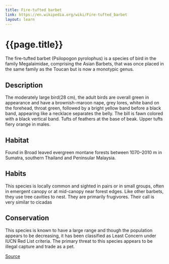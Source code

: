 ```yaml
---
title: Fire-tufted barbet
link: https://en.wikipedia.org/wiki/Fire-tufted_barbet
layout: learn
---
```

# {{page.title}}

The fire-tufted barbet (Psilopogon pyrolophus) is a species of bird in the family Megalaimidae, comprising the Asian Barbets, that was once placed in the same family as the Toucan but is now a monotypic genus.

## Description

The moderately large bird(28 cm), the adult birds are overall green in appearance and have a brownish-maroon nape, grey lores, white band on the forehead, throat green, followed by a bright yellow band before a black band, appearing like a necklace separates the belly. The bill is fawn colored with a black vertical band. Tufts of feathers at the base of beak. Upper tufts fiery orange in males.

## Habitat

Found in Broad leaved evergreen montane forests between 1070–2010 m in Sumatra, southern Thailand and Peninsular Malaysia.

## Habits

This species is locally common and sighted in pairs or in small groups, often in emergent canopy or at mid-canopy near forest edges. Like other barbets, they use tree cavities to nest. They are primarily frugivores. Their call is very similar to cicadas 

## Conservation

This species is known to have a large range and though the population appears to be decreasing, it has been classified as Least Concern under IUCN Red List criteria. The primary threat to this species appears to be illegal capture and trade as a pet.

[Source](page.link)

